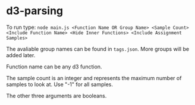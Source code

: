 # d3-parsing

To run type: `node main.js <Function Name OR Group Name> <Sample Count> <Include Function Name> <Hide Inner Functions> <Include Assignment Samples>`

The avaliable group names can be found in `tags.json`. More groups will be added later.

Function name can be any d3 function.

The sample count is an integer and represents the maximum number of samples to look at. Use "-1" for all samples.

The other three arguments are booleans.
